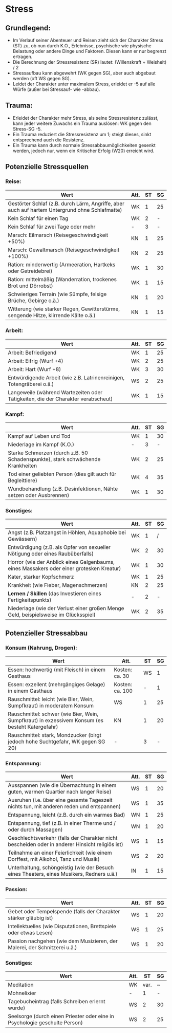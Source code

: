 # Stress

## **Grundlegend:**

- Im Verlauf seiner Abenteuer und Reisen zieht sich der Charakter Stress (ST) zu, ob nun durch K.O., Erlebnisse, psychische wie physische Belastung oder andere Dinge und Faktoren. Diesen kann er nur begrenzt ertragen.
- Die Berechnung der Stressresistenz (SR) lautet: (Willenskraft + Weisheit) / 2
- Stressaufbau kann abgewehrt (WK gegen SG), aber auch abgebaut werden (oft WS gegen SG).
- Leidet der Charakter unter maximalem Stress, erleidet er -5 auf alle Würfe (außer bei Stressauf- wie -abbau).

## **Trauma:**

- Erleidet der Charakter mehr Stress, als seine Stressresistenz zulässt, kann jeder weitere Zuwachs ein Trauma auslösen: WK gegen den Stress-SG -5.
- Ein Trauma reduziert die Stressresistenz um 1; steigt dieses, sinkt entsprechend auch die Resistenz.
- Ein Trauma kann durch normale Stressabbaumöglichkeiten gesenkt werden, jedoch nur, wenn ein Kritischer Erfolg (W20) erreicht wird.

## Potenzielle Stressquellen

### **Reise:**

| **Wert** | **Att.** | **ST** | **SG** |
| --- | --- | --- | --- |
| Gestörter Schlaf (z.B. durch Lärm, Angriffe, aber auch auf hartem Untergrund ohne Schlafmatte) | WK | 1 | 25 |
| Kein Schlaf für einen Tag | WK | 2 | - |
| Kein Schlaf für zwei Tage oder mehr | - | 3 | - |
| Marsch: Eilmarsch (Reisegeschwindigkeit +50%) | KN | 1 | 25 |
| Marsch: Gewaltmarsch (Reisegeschwindigkeit +100%) | KN | 2 | 25 |
| Ration: minderwertig (Armeeration, Hartkeks oder Getreidebrei) | WK | 1 | 30 |
| Ration: mittelmäßig (Wanderration, trockenes Brot und Dörrobst) | WK | 1 | 15 |
| Schwieriges Terrain (wie Sümpfe, felsige Brüche, Gebirge o.ä.) | KN | 1 | 20 |
| Witterung (wie starker Regen, Gewitterstürme, sengende Hitze, klirrende Kälte o.ä.) | KN | 1 | 15 |

### **Arbeit:**

| **Wert** | **Att.** | **ST** | **SG** |
| --- | --- | --- | --- |
| Arbeit: Befriedigend | WK | 1 | 25 |
| Arbeit: Eifrig (Wurf +4) | WK | 2 | 25 |
| Arbeit: Hart (Wurf +8) | WK | 3 | 30 |
| Entwürdigende Arbeit (wie z.B. Latrinenreinigen, Totengräberei o.ä.) | WS | 2 | 25 |
| Langeweile (während Wartezeiten oder Tätigkeiten, die der Charakter verabscheut) | WK | 1 | 15 |

### **Kampf:**

| **Wert** | **Att.** | **ST** | **SG** |
| --- | --- | --- | --- |
| Kampf auf Leben und Tod | WK | 1 | 30 |
| Niederlage im Kampf (K.O.) | - | 3 | - |
| Starke Schmerzen (durch z.B. 50 Schadenspunkte), stark schwächende Krankheiten | WK | 2 | 25 |
| Tod einer geliebten Person (dies gilt auch für Begleittiere) | WK | 4 | 35 |
| Wundbehandlung (z.B. Desinfektionen, Nähte setzen oder Ausbrennen) | WK | 1 | 30 |

### **Sonstiges:**

| **Wert** | **Att.** | **ST** | **SG** |
| --- | --- | --- | --- |
| Angst (z.B. Platzangst in Höhlen, Aquaphobie bei Gewässern) | WK | 1 | / |
| Entwürdigung (z.B. als Opfer von sexueller Nötigung oder eines Raubüberfalls) | WK | 2 | 30 |
| Horror (wie der Anblick eines Galgenbaums, eines Massakers oder einer grotesken Kreatur) | WK | 1 | 30 |
| Kater, starker Kopfschmerz | WK | 1 | 25 |
| Krankheit (wie Fieber, Magenschmerzen) | KN | 2 | 25 |
| **Lernen / Skillen** (das Investieren eines Fertigkeitspunkts) | - | 2 | - |
| Niederlage (wie der Verlust einer großen Menge Geld, beispielsweise im Glücksspiel) | WK | 2 | 35 |

## Potenzieller Stressabbau

### **Konsum (Nahrung, Drogen):**

| **Wert** | **Att.** | **ST** | **SG** |
| --- | --- | --- | --- |
| Essen: hochwertig (mit Fleisch) in einem Gasthaus | Kosten: ca. 30 | WS | 1 | 30 |
| Essen: exzellent (mehrgängiges Gelage) in einem Gasthaus | Kosten: ca. 100 | - | 1 | - |
| Rauschmittel: leicht (wie Bier, Wein, Sumpfkraut) in moderatem Konsum | WS | 1 | 25 |
| Rauschmittel: schwer (wie Bier, Wein, Sumpfkraut) in exzessivem Konsum (es besteht Katergefahr) | KN | 1 | 20 |
| Rauschmittel: stark, Mondzucker (birgt jedoch hohe Suchtgefahr, WK gegen SG 20) | - | 3 | - |

### **Entspannung:**

| **Wert** | **Att.** | **ST** | **SG** |
| --- | --- | --- | --- |
| Ausspannen (wie die Übernachtung in einem guten, warmen Quartier nach langer Reise) | WS | 1 | 20 |
| Ausruhen (i.e. über eine gesamte Tageszeit nichts tun, mit anderen reden und entspannen) | WS | 1 | 35 |
| Entspannung, leicht (z.B. durch ein warmes Bad) | WN | 1 | 25 |
| Entspannung, tief (z.B. in einer Therme und / oder durch Massagen) | WN | 1 | 20 |
| Geschlechtsverkehr (falls der Charakter nicht bescheiden oder in anderer Hinsicht religiös ist) | WS | 1 | 15 |
| Teilnahme an einer Feierlichkeit (wie einem Dorffest, mit Alkohol, Tanz und Musik) | WS | 2 | 20 |
| Unterhaltung, schöngeistig (wie der Besuch eines Theaters, eines Musikers, Redners u.ä.) | IN | 1 | 15 |

### **Passion:**

| **Wert** | **Att.** | **ST** | **SG** |
| --- | --- | --- | --- |
| Gebet oder Tempelspende (falls der Charakter stärker gläubig ist) | WS | 1 | 20 |
| Intellektuelles (wie Disputationen, Brettspiele oder etwas Lesen) | WS | 1 | 25 |
| Passion nachgehen (wie dem Musizieren, der Malerei, der Schnitzerei u.ä.) | WS | 1 | 20 |

### **Sonstiges:**

| **Wert** | **Att.** | **ST** | **SG** |
| --- | --- | --- | --- |
| Meditation | WK | var. | ~ |
| Mohnelixier | - | 1 | - |
| Tagebucheintrag (falls Schreiben erlernt wurde) | WS | 2 | 30 |
| Seelsorge (durch einen Priester oder eine in Psychologie geschulte Person) | WS | 2 | 25 |